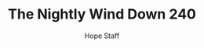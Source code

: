 ---
image: /assets/img/nwd/240_nwd_jeremiah_29_11_niv.png
title: The Nightly Wind Down 240
number: 240
categories:
  - The Nightly Wind Down
author: Hope Staff
notes: The Nightly Wind Down 240
embed: >-
  EMBED_GOES_HERE
transcript: >-
  SOME LINES OF TEXT START HERE
---
